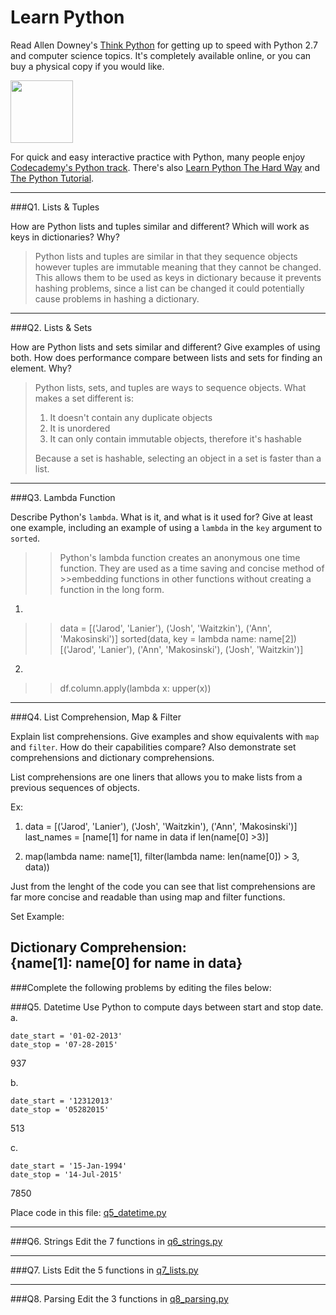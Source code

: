 # Learn Python

Read Allen Downey's [Think Python](http://www.greenteapress.com/thinkpython/) for getting up to speed with Python 2.7 and computer science topics. It's completely available online, or you can buy a physical copy if you would like.

<a href="http://www.greenteapress.com/thinkpython/"><img src="img/think_python.png" style="width: 100px;" target="_blank"></a>

For quick and easy interactive practice with Python, many people enjoy [Codecademy's Python track](http://www.codecademy.com/en/tracks/python). There's also [Learn Python The Hard Way](http://learnpythonthehardway.org/book/) and [The Python Tutorial](https://docs.python.org/2/tutorial/).

---

###Q1. Lists &amp; Tuples

How are Python lists and tuples similar and different? Which will work as keys in dictionaries? Why?

>Python lists and tuples are similar in that they sequence objects however tuples are immutable meaning that they cannot be changed. This allows them to be used as keys in dictionary because it prevents hashing problems, since a list can be changed it could potentially cause problems in hashing a dictionary. 

---

###Q2. Lists &amp; Sets

How are Python lists and sets similar and different? Give examples of using both. How does performance compare between lists and sets for finding an element. Why?

>Python lists, sets, and tuples are ways to sequence objects.
>What makes a set different is: 
>1. It doesn't contain any duplicate objects <br>
>2. It is unordered <br>
>3. It can only contain immutable objects, therefore it's hashable <br>
>
>Because a set is hashable, selecting an object in a set is faster than a list. 

---

###Q3. Lambda Function

Describe Python's `lambda`. What is it, and what is it used for? Give at least one example, including an example of using a `lambda` in the `key` argument to `sorted`. <br>

>>Python's lambda function creates an anonymous one time function. They are used as a time saving and concise method of >>embedding functions in other functions without creating a function in the long form. <br>

1. 
>>data = [('Jarod', 'Lanier'), ('Josh', 'Waitzkin'), ('Ann', 'Makosinski')]
>>sorted(data, key = lambda name: name[2]) <br>
>>[('Jarod', 'Lanier'), ('Ann', 'Makosinski'), ('Josh', 'Waitzkin')] <br>

2. 
>>df.column.apply(lambda x: upper(x))<br>
---

###Q4. List Comprehension, Map &amp; Filter

Explain list comprehensions. Give examples and show equivalents with `map` and `filter`. How do their capabilities compare? Also demonstrate set comprehensions and dictionary comprehensions.

List comprehensions are one liners that allows you to make lists from a previous sequences of objects. <br>

Ex: <br>
1. data = [('Jarod', 'Lanier'), ('Josh', 'Waitzkin'), ('Ann', 'Makosinski')]<br>
last_names = [name[1] for name in data if len(name[0] >3)] <br>

2. map(lambda name: name[1], filter(lambda name: len(name[0]) > 3, data))<br>

Just from the lenght of the code you can see that list comprehensions are far more concise and readable than using map and filter functions. <br>

Set Example: <br>


Dictionary Comprehension: <br>
{name[1]: name[0] for name in data}<br>
---

###Complete the following problems by editing the files below:

###Q5. Datetime
Use Python to compute days between start and stop date.   
a.  

```
date_start = '01-02-2013'    
date_stop = '07-28-2015'
```

937 <br>

b.  
```
date_start = '12312013'  
date_stop = '05282015'  
```

513 <br>

c.  
```
date_start = '15-Jan-1994'      
date_stop = '14-Jul-2015'  
```

7850 <br>

Place code in this file: [q5_datetime.py](python/q5_datetime.py)

---

###Q6. Strings
Edit the 7 functions in [q6_strings.py](python/q6_strings.py)

---

###Q7. Lists
Edit the 5 functions in [q7_lists.py](python/q7_lists.py)

---

###Q8. Parsing
Edit the 3 functions in [q8_parsing.py](python/q8_parsing.py)





